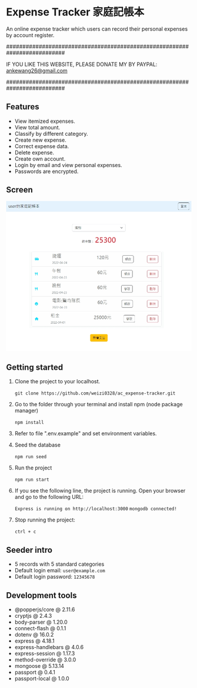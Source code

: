 # Expense Tracker 家庭記帳本

An online expense tracker which users can record their personal expenses by account register.

##########################################################################

IF YOU LIKE THIS WEBSITE, PLEASE DONATE MY BY PAYPAL: ankewang26@gmail.com

##########################################################################


## Features
- View itemized expenses.
- View total amount.
- Classify by different category.
- Create new expense.
- Correct expense data.
- Delete expense.
- Create own account.
- Login by email and view personal expenses.
- Passwords are encrypted.

## Screen
![Home page](./public/images/img_expense-tracker.jpg)


## Getting started
1. Clone the project to your localhost.
   
   `git clone https://github.com/weizi0328/ac_expense-tracker.git`
2. Go to the folder through your terminal and install npm (node package manager)
   
   `npm install`
   
3. Refer to file ".env.example" and set environment variables.

4. Seed the database
   
   `npm run seed`

5. Run the project
   
   `npm run start`

6. If you see the following line, the project is running. Open your browser and go to the following URL:

   `Express is running on http://localhost:3000`
   `mongodb connected!`

7. Stop running the project:
   
   `ctrl + c`


## Seeder intro
- 5 records with 5 standard categories
- Default login email: `user@example.com`
- Default login password: `12345678`


## Development tools
- @popperjs/core @ 2.11.6
- cryptjs @ 2.4.3
- body-parser @ 1.20.0
- connect-flash @ 0.1.1
- dotenv @ 16.0.2
- express @ 4.18.1
- express-handlebars @ 4.0.6
- express-session @ 1.17.3
- method-override @ 3.0.0
- mongoose @ 5.13.14
- passport @ 0.4.1
- passport-local @ 1.0.0